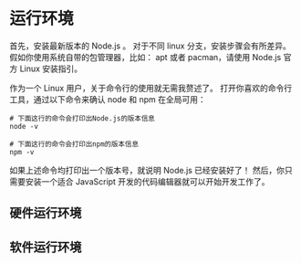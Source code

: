 # 运行环境

首先，安装最新版本的 Node.js 。 对于不同 linux 分支，安装步骤会有所差异。 假如你使用系统自带的包管理器，比如： apt 或者 pacman，请使用 Node.js 官方 Linux 安装指引。

作为一个 Linux 用户，关于命令行的使用就无需我赘述了。 打开你喜欢的命令行工具，通过以下命令来确认 node 和 npm 在全局可用：

```
# 下面这行的命令会打印出Node.js的版本信息
node -v

# 下面这行的命令会打印出npm的版本信息
npm -v
```

如果上述命令均打印出一个版本号，就说明 Node.js 已经安装好了！ 然后，你只需要安装一个适合 JavaScript 开发的代码编辑器就可以开始开发工作了。

## 硬件运行环境

## 软件运行环境

